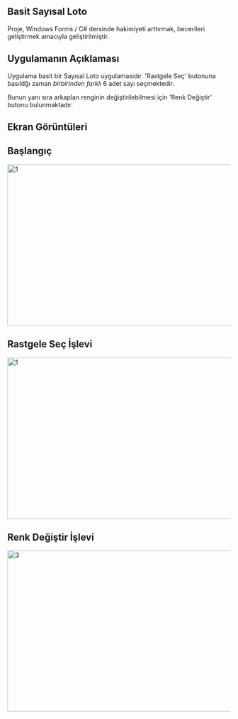 Basit Sayısal Loto
-
Proje, Windows Forms / C# dersinde hakimiyeti arttırmak, becerileri geliştirmek amacıyla geliştirilmiştir.

Uygulamanın Açıklaması
-
Uygulama basit bir Sayısal Loto uygulamasıdır. 'Rastgele Seç' butonuna basıldğı zaman *birbirinden farklı* 6 adet sayı seçmektedir.

Bunun yanı sıra arkaplan renginin değiştirilebilmesi için 'Renk Değiştir' butonu bulunmaktadır.

Ekran Görüntüleri
-
Başlangıç
-
<img width="520" height="363" alt="1" src="https://github.com/user-attachments/assets/0c8f4313-ff36-4f6c-9b57-404b7dad27fd" />

Rastgele Seç İşlevi
-
<img width="520" height="363" alt="1" src="https://github.com/user-attachments/assets/c7bae620-996d-455f-856a-b52763d480c7" />

Renk Değiştir İşlevi
-
<img width="520" height="363" alt="3" src="https://github.com/user-attachments/assets/da5ec6e2-aa40-44b2-9dfb-5e1aace2e5bd" />
